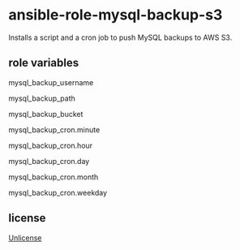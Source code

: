 # ansible-role-mysql-backup-s3

Installs a script and a cron job to push MySQL backups to AWS S3.

## role variables

mysql_backup_username

mysql_backup_path

mysql_backup_bucket

mysql_backup_cron.minute

mysql_backup_cron.hour

mysql_backup_cron.day

mysql_backup_cron.month

mysql_backup_cron.weekday

## license

[Unlicense](UNLICENSE.md)